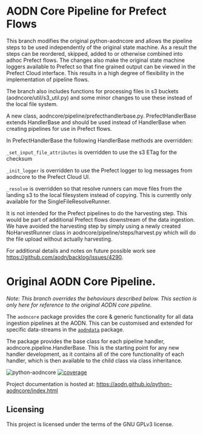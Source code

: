 # AODN Core Pipeline for Prefect Flows

This branch modifies the original python-aodncore and allows the pipeline steps to be used independently of the original state machine. As a result the steps can be reordered, skipped, added to or otherwise combined into adhoc Prefect flows. The changes also make the original state machine loggers available to Prefect so that fine grained output can be viewed in the Prefect Cloud interface. This results in a high degree of flexibility in the implementation of pipeline flows.

The branch also includes functions for processing files in s3 buckets (aodncore/util/s3_util.py) and some minor changes to use these instead of the local file system.

A new class, aodncore/pipeline/prefecthandlerbase.py. PrefectHandlerBase extends HandlerBase and should be used instead of HandlerBase when creating pipelines for use in Prefect flows.

In PrefectHandlerBase the following HandlerBase methods are overridden:

`_set_input_file_attributes` is overridden to use the s3 ETag for the checksum

`_init_logger` is overridden to use the Prefect logger to log messages from aodncore to the Prefect Cloud UI.
 
`_resolve` is overridden so that resolve runners can move files from the landing s3 to the local filesystem instead of copying. This is currently only available for the SingleFileResolveRunner.

It is not intended for the Prefect pipelines to do the harvesting step. This would be part of additional Prefect flows downstream of the data ingestion. We have avoided the harvesting step by simply using a newly created NoHarvestRunner class in aodncore/pipeline/steps/harvest.py which will do the file upload without actually harvesting.

For additional details and notes on future possible work see https://github.com/aodn/backlog/issues/4290.

# Original AODN Core Pipeline. 

*Note: This branch overrides the behaviours described below. This section is only here for reference to the original AODN core pipeline.*

The `aodncore` package provides the core & generic functionality for all data ingestion pipelines at the AODN. This can be customised and extended for specific data-streams in the [`aodndata`](https://github.com/aodn/python-aodndata) package.

The package provides the base class for each pipeline handler, aodncore.pipeline.HandlerBase. This is the starting point for any new handler development, as it contains all of the core functionality of each handler, which is then available to the child class via class inheritance.

![python-aodncore](https://github.com/aodn/python-aodncore/workflows/python-aodncore/badge.svg)
[![coverage](https://codecov.io/gh/aodn/python-aodncore/branch/master/graph/badge.svg)](https://codecov.io/gh/aodn/python-aodncore)

Project documentation is hosted at: https://aodn.github.io/python-aodncore/index.html
## Licensing
This project is licensed under the terms of the GNU GPLv3 license.
